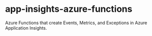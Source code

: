 # app-insights-azure-functions
Azure Functions that create Events, Metrics, and Exceptions in Azure Application Insights.
